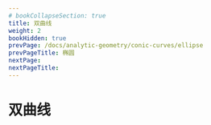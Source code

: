 ```yaml
---
# bookCollapseSection: true
title: 双曲线
weight: 2
bookHidden: true
prevPage: /docs/analytic-geometry/conic-curves/ellipse
prevPageTitle: 椭圆
nextPage: 
nextPageTitle: 
---
```


# 双曲线

